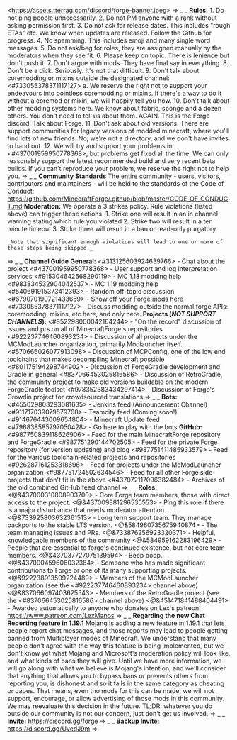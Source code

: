 <<https://assets.tterrag.com/discord/forge-banner.jpeg>>
=>
_ _
**Rules:**
    1. Do not ping people unnecessarily.
    2. Do not PM anyone with a rank without asking permission first.
    3. Do not ask for release dates. This includes "rough ETAs" etc. We know when updates are released. Follow the Github for progress.
    4. No spamming. This includes emoji and many single word messages.
    5. Do not ask/beg for roles, they are assigned manually by the moderators when they see fit.
    6. Please keep on topic. There is lenience but don't push it.
    7. Don't argue with mods. They have final say in everything.
    8. Don't be a dick. Seriously. It's not that difficult.
    9. Don't talk about coremodding or mixins outside the designated channel: <#733055378371117127>
      a. We reserve the right not to support your endeavours into pointless coremodding or mixins. If there's a way to do it without a coremod or mixin, we will happily tell you how.
    10. Don't talk about other modding systems here. We know about fabric, sponge and a dozen others. You don't need to tell us about them. AGAIN. This is the Forge discord. Talk about Forge.
    11. Don't ask about old versions. There are support communities for legacy versions of modded minecraft, where you'll find lots of new friends. No, we're not a directory, and we don't have invites to hand out.
    12. We will try and support your problems in <#437001959950778368>, but problems get fixed all the time. We can only reasonably support the latest recommended build and very recent beta builds. If you can't reproduce your problem, we reserve the right not to help you.
=>
_ _
**Community Standards**
    The entire community - users, visitors, contributors and maintainers - will be held to the standards of the Code of Conduct:
    <https://github.com/MinecraftForge/.github/blob/master/CODE_OF_CONDUCT.md>
**Moderation:**
    We operate a 3 strikes policy. Rule violations (listed above) can trigger these actions.
    1. Strike one will result in an in channel warning stating which rule you violated
    2. Strike two will result in a ten minute timeout
    3. Strike three will result in a ban or read-only purgatory

    _Note that significant enough violations will lead to one or more of these steps being skipped._
=>
_ _
**Channel Guide**
**General:**
    <#313125603924639766> - Chat about the project
    <#437001959950778368> - User support and log interpretation services
    <#915304642668290119> - MC 1.18 modding help
    <#983834532904042537> - MC 1.19 modding help
    <#540691915373412393> - Random off-topic discussion
    <#679070190721433659> - Show off your Forge mods here
    <#733055378371117127> - Discuss modding outside the normal forge APIs: coremodding, mixins, etc here, and only here.
**Projects (*NOT SUPPORT CHANNELS*):**
    <#852298000042164244> - "On the record" discussion of issues and prs on all of MinecraftForge's repositories
    <#922237746460893234> - Discussion of all projects under the MCModLauncher organization, primarily Modlauncher itself.
    <#570666026077913098> - Discussion of MCPConfig, one of the low end toolchains that makes decompiling Minecraft possible
    <#801175194298744902> - Discussion of ForgeGradle development and Gradle in general
    <#837066453025816586> - Discussion of RetroGradle, the community project to make old versions buildable on the modern ForgeGradle toolset
    <#978352383434297414> - Discussion of Forge's Crowdin project for crowdsourced translations
=>
_ _
**Bots:**
    <#455029803293081635> - Jenkins feed (Announcement Channel)
    <#911717039079579708> - Teamcity feed (Coming soon!)
    <#914676443009654804> - Minecraft Update feed
    <#796838585797050428> - Go here to play with the bots
**GitHub:**
    <#987750839118626906> - Feed for the main MinecraftForge repository and ForgeGradle
    <#987751290144702505> - Feed for the private Forge repository (for version updating) and blog
    <#987751411485933579> - Feed for the various toolchain-related projects and repositories
    <#926287161253318696> - Feed for projects under the McModLauncher organization
    <#987751724502634546> - Feed for all other Forge side-projects that don't fit in the above
    <#437072117096382484> - Archives of the old combined GitHub feed channel
=>
_ _
**Roles:**
    <@&437000310808903700> - Core Forge team members, those with direct access to the project.
    <@&437009881296535553> - Ping this role if there is a major disturbance that needs moderator attention.
    <@&733925803632361513> - Long term support team. They manage backports to the stable LTS version.
    <@&584960735675940874> - The team managing issues and PRs.
    <@&733876256923320371> - Helpful, knowledgable members of the community
    <@&584959162283196429> - People that are essential to forge's continued existence, but not core team members.
    <@&437037727075139594> - Beep boop.
    <@&437000459606032384> - Someone who has made significant contributions to Forge or one of its many supporting projects.
    <@&922238913509224489> - Members of the MCModLauncher organization (see the <#922237746460893234> channel above)
    <@&837066097403625543> - Members of the RetroGradle project (see the <#837066453025816586> channel above)
    <@&451471841488404491> - Awarded automatically to anyone who donates on Lex's patreon: <https://www.patreon.com/LexManos>
=>
_ _
**Regarding the new Chat Reporting feature in 1.19.1**
Mojang is adding a new feature in 1.19.1 that lets people report chat messages, and those reports may lead to people getting banned from Multiplayer modes of Minecraft.
We understand that many people don't agree with the way this feature is being implemented, but we don't know yet what Mojang and Microsoft's moderation policy will look like, and what kinds of bans they will give.
Until we have more information, we will go along with what we believe is Mojang's intention, and we'll consider that anything that allows you to bypass bans or prevents others from reporting you, is dishonest and so it falls in the same category as cheating or capes.
That means, even tho mods for this can be made, we will not support, encourage, or allow advertising of those mods in this community.
We may reevaluate this decision in the future.
TL;DR: whatever you do outside our community is not our concern, just don't get us involved.
=>
_ _
**Invite:** https://discord.gg/forge
=>
_ _
**Backup Invite:** https://discord.gg/UvedJ9m
=>
